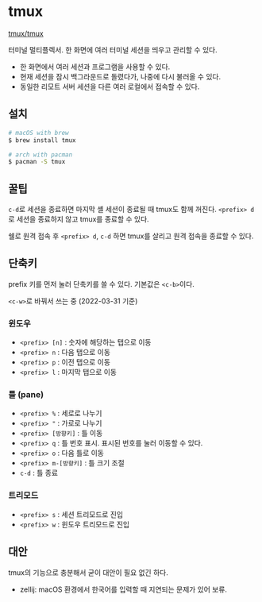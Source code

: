 # tmux

[tmux/tmux](https://github.com/tmux/tmux)

터미널 멀티플렉서. 한 화면에 여러 터미널 세션을 띄우고 관리할 수 있다.

- 한 화면에서 여러 세션과 프로그램을 사용할 수 있다.
- 현재 세션을 잠시 백그라운드로 돌렸다가, 나중에 다시 불러올 수 있다.
- 동일한 리모트 서버 세션을 다른 여러 로컬에서 접속할 수 있다.

## 설치

```bash
# macOS with brew
$ brew install tmux

# arch with pacman
$ pacman -S tmux
```

## 꿀팁

`c-d`로 세션을 종료하면 마지막 셸 세션이 종료될 때 tmux도 함께 꺼진다.
`<prefix> d`로 세션을 종료하지 않고 tmux를 종료할 수 있다.

쉘로 원격 접속 후 `<prefix> d`, `c-d` 하면 tmux를 살리고 원격 접속을 종료할 수
있다.

## 단축키

prefix 키를 먼저 눌러 단축키를 쓸 수 있다. 기본값은 `<c-b>`이다.

`<c-w>`로 바꿔서 쓰는 중 (2022-03-31 기준)

### 윈도우

- `<prefix> [n]` : 숫자에 해당하는 탭으로 이동
- `<prefix> n` : 다음 탭으로 이동
- `<prefix> p` : 이전 탭으로 이동
- `<prefix> l` : 마지막 탭으로 이동

### 틀 (pane)

- `<prefix> %` : 세로로 나누기
- `<prefix> "` : 가로로 나누기
- `<prefix> [방향키]` : 틀 이동
- `<prefix> q` : 틀 번호 표시. 표시된 번호를 눌러 이동할 수 있다.
- `<prefix> o` : 다음 틀로 이동
- `<prefix> m-[방향키]` : 틀 크기 조절
- `c-d` : 틀 종료

### 트리모드

- `<prefix> s` : 세션 트리모드로 진입
- `<prefix> w` : 윈도우 트리모드로 진입
 
## 대안

tmux의 기능으로 충분해서 굳이 대안이 필요 없긴 하다.

- zellij: macOS 환경에서 한국어를 입력할 때 지연되는 문제가 있어 보류.
